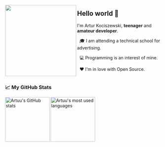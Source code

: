 <a href="https://artuu.me/discord"><img align="left" height="230em" src="https://lanyard-profile-readme-artuu.vercel.app/api/402629234763235330?bg=1e1e2e&borderRadius=8px&hideDiscrim=true" /></a>
  
## Hello world 👋

I'm Artur Kociszewski, **teenager** and **amateur developer**.

&nbsp; 🎓 I am attending a technical school for advertising.
  
&nbsp; 💻 Programming is an interest of mine.
  
&nbsp; ❤️ I'm in love with Open Source.

# 

### 📈 My GitHub Stats

<p>
  <a href="https://github.com/xartuu">
    <img align="left" height="144em" src="https://github-readme-stats.vercel.app/api?username=xartuu&title_color=f5e0dc&text_color=bac2de&icon_color=f5e0dc&bg_color=1e1e2e&hide_border=truee&hide_title=true&show_icons=true&include_all_commits=true&count_private=true"  alt="Artuu's GitHub stats" />
  </a>

  <a href="https://github.com/xartuu">
    <img align="center" height="144em" src="https://github-readme-stats.vercel.app/api/top-langs?username=xartuu&title_color=cdd6f4&text_color=bac2de&icon_color=f5e0dc&bg_color=1e1e2e&hide_border=true&layout=compact&langs_count=4" alt="Artuu's most used languages" />
  </a>
</p>
